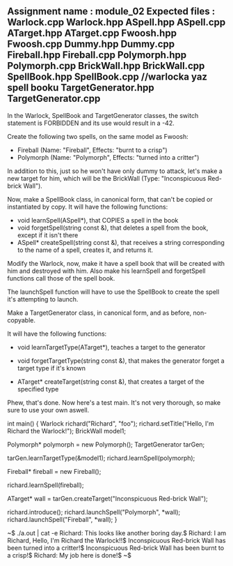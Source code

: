 Assignment name  : module_02
Expected files   : Warlock.cpp Warlock.hpp
                   ASpell.hpp ASpell.cpp
				   ATarget.hpp ATarget.cpp
				   Fwoosh.hpp Fwoosh.cpp
				   Dummy.hpp Dummy.cpp
				   Fireball.hpp Fireball.cpp
				   Polymorph.hpp Polymorph.cpp
				   BrickWall.hpp BrickWall.cpp
				   SpellBook.hpp SpellBook.cpp //warlocka yaz spell booku
				   TargetGenerator.hpp TargetGenerator.cpp
---

In the Warlock, SpellBook and TargetGenerator classes, the switch statement is
FORBIDDEN and its use would result in a -42.

Create the following two spells, on the same model as Fwoosh:

* Fireball (Name: "Fireball", Effects: "burnt to a crisp")
* Polymorph (Name: "Polymorph", Effects: "turned into a critter")

In addition to this, just so he won't have only dummy to attack, let's make a
new target for him, which will be the BrickWall (Type: "Inconspicuous Red-brick Wall").

Now, make a SpellBook class, in canonical form, that can't be copied or instantiated
by copy. It will have the following functions:

* void learnSpell(ASpell*), that COPIES a spell in the book
* void forgetSpell(string const &), that deletes a spell from the book, except
  if it isn't there
* ASpell* createSpell(string const &), that receives a string corresponding to
  the name of a spell, creates it, and returns it.

Modify the Warlock, now, make it have a spell book that will be created with
him and destroyed with him. Also make his learnSpell and forgetSpell functions
call those of the spell book.

The launchSpell function will have to use the SpellBook to create the spell
it's attempting to launch.

Make a TargetGenerator class, in canonical form, and as before,
non-copyable.

It will have the following functions:

* void learnTargetType(ATarget*), teaches a target to the generator

* void forgetTargetType(string const &), that makes the generator forget a
  target type if it's known

* ATarget* createTarget(string const &), that creates a target of the
  specified type

Phew, that's done. Now here's a test main. It's not very thorough, so make sure 
to use your own aswell.

int main()
{
  Warlock richard("Richard", "foo");
  richard.setTitle("Hello, I'm Richard the Warlock!");
  BrickWall model1;

  Polymorph* polymorph = new Polymorph();
  TargetGenerator tarGen;

  tarGen.learnTargetType(&model1);
  richard.learnSpell(polymorph);

  Fireball* fireball = new Fireball();

  richard.learnSpell(fireball);

  ATarget* wall = tarGen.createTarget("Inconspicuous Red-brick Wall");

  richard.introduce();
  richard.launchSpell("Polymorph", *wall);
  richard.launchSpell("Fireball", *wall);
}

~$ ./a.out | cat -e
Richard: This looks like another boring day.$
Richard: I am Richard, Hello, I'm Richard the Warlock!!$
Inconspicuous Red-brick Wall has been turned into a critter!$
Inconspicuous Red-brick Wall has been burnt to a crisp!$
Richard: My job here is done!$
~$